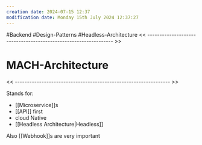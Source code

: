 ```yaml
---
creation date: 2024-07-15 12:37
modification date: Monday 15th July 2024 12:37:27
---
```

#Backend #Design-Patterns #Headless-Architecture
<< ---------------------------------------------------------------- >>

# MACH-Architecture

<< ---------------------------------------------------------------- >>

Stands for:
- [[Microservice]]s
- [[API]] first
- cloud Native
- [[Headless Architecture|Headless]]

Also [[Webhook]]s are very important